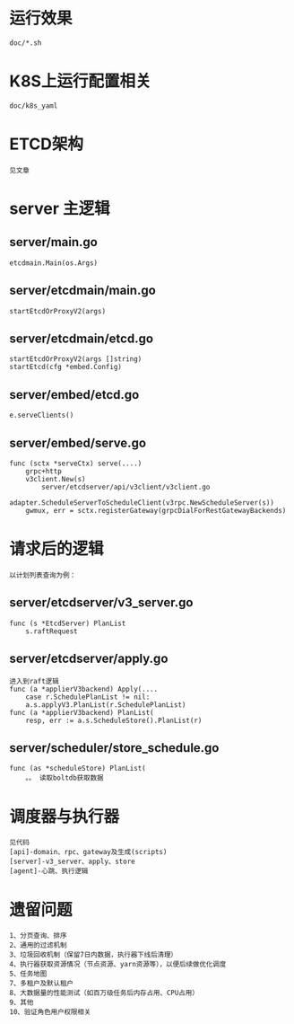 # 运行效果
    doc/*.sh
# K8S上运行配置相关
    doc/k8s_yaml
# ETCD架构
    见文章

# server 主逻辑

## server/main.go
    etcdmain.Main(os.Args)

## server/etcdmain/main.go
    startEtcdOrProxyV2(args)

## server/etcdmain/etcd.go
    startEtcdOrProxyV2(args []string)
    startEtcd(cfg *embed.Config)

## server/embed/etcd.go
    e.serveClients()

## server/embed/serve.go
    func (sctx *serveCtx) serve(....)
        grpc+http
        v3client.New(s)
            server/etcdserver/api/v3client/v3client.go
                adapter.ScheduleServerToScheduleClient(v3rpc.NewScheduleServer(s))
        gwmux, err = sctx.registerGateway(grpcDialForRestGatewayBackends)

# 请求后的逻辑
    以计划列表查询为例：
## server/etcdserver/v3_server.go
    func (s *EtcdServer) PlanList
        s.raftRequest
## server/etcdserver/apply.go
    进入到raft逻辑
    func (a *applierV3backend) Apply(....
        case r.SchedulePlanList != nil:
        a.s.applyV3.PlanList(r.SchedulePlanList)
    func (a *applierV3backend) PlanList(
        resp, err := a.s.ScheduleStore().PlanList(r)
## server/scheduler/store_schedule.go
    func (as *scheduleStore) PlanList(
        。。 读取boltdb获取数据

# 调度器与执行器
    见代码
    [api]-domain、rpc、gateway及生成(scripts)
    [server]-v3_server、apply、store
    [agent]-心跳、执行逻辑


# 遗留问题
    1、分页查询、排序
    2、通用的过滤机制
    3、垃圾回收机制（保留7日内数据，执行器下线后清理）
    4、执行器获取资源情况（节点资源、yarn资源等），以便后续做优化调度
    5、任务地图
    7、多租户及默认租户
    8、大数据量的性能测试（如百万级任务后内存占用、CPU占用）
    9、其他
    10、验证角色用户权限相关